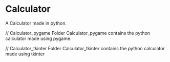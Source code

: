 # Calculator

A Calculator made in python.

// Calculator_pygame
Folder Calculator_pygame contains the python calculator made using pygame.

// Calculator_tkinter
Folder Calculator_tkinter contains the python calculator made using tkinter
